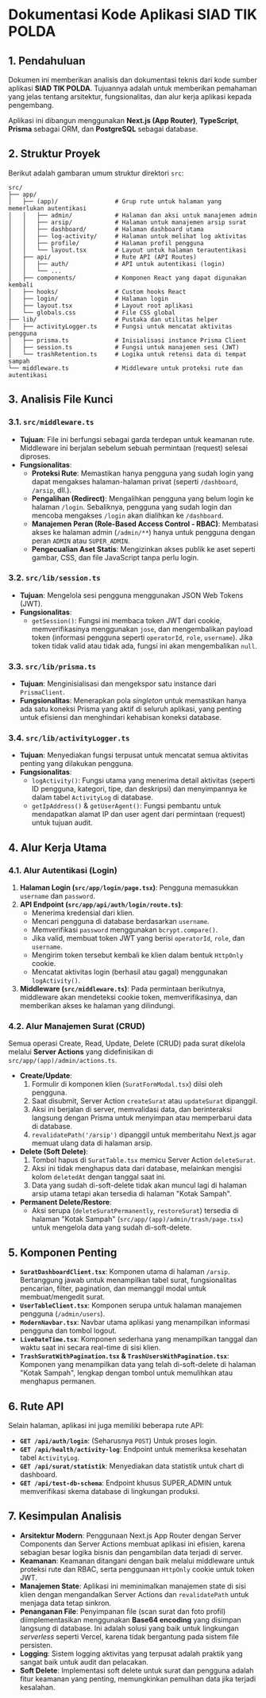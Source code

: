 
# Dokumentasi Kode Aplikasi SIAD TIK POLDA

## 1. Pendahuluan

Dokumen ini memberikan analisis dan dokumentasi teknis dari kode sumber aplikasi **SIAD TIK POLDA**. Tujuannya adalah untuk memberikan pemahaman yang jelas tentang arsitektur, fungsionalitas, dan alur kerja aplikasi kepada pengembang.

Aplikasi ini dibangun menggunakan **Next.js (App Router)**, **TypeScript**, **Prisma** sebagai ORM, dan **PostgreSQL** sebagai database.

## 2. Struktur Proyek

Berikut adalah gambaran umum struktur direktori `src`:

```
src/
├── app/
│   ├── (app)/                # Grup rute untuk halaman yang memerlukan autentikasi
│   │   ├── admin/            # Halaman dan aksi untuk manajemen admin
│   │   ├── arsip/            # Halaman untuk manajemen arsip surat
│   │   ├── dashboard/        # Halaman dashboard utama
│   │   ├── log-activity/     # Halaman untuk melihat log aktivitas
│   │   ├── profile/          # Halaman profil pengguna
│   │   └── layout.tsx        # Layout untuk halaman terautentikasi
│   ├── api/                  # Rute API (API Routes)
│   │   ├── auth/             # API untuk autentikasi (login)
│   │   └── ...
│   ├── components/           # Komponen React yang dapat digunakan kembali
│   ├── hooks/                # Custom hooks React
│   ├── login/                # Halaman login
│   ├── layout.tsx            # Layout root aplikasi
│   └── globals.css           # File CSS global
├── lib/                      # Pustaka dan utilitas helper
│   ├── activityLogger.ts     # Fungsi untuk mencatat aktivitas pengguna
│   ├── prisma.ts             # Inisialisasi instance Prisma Client
│   ├── session.ts            # Fungsi untuk manajemen sesi (JWT)
│   └── trashRetention.ts     # Logika untuk retensi data di tempat sampah
└── middleware.ts             # Middleware untuk proteksi rute dan autentikasi
```

## 3. Analisis File Kunci

### 3.1. `src/middleware.ts`

- **Tujuan**: File ini berfungsi sebagai garda terdepan untuk keamanan rute. Middleware ini berjalan sebelum sebuah permintaan (request) selesai diproses.
- **Fungsionalitas**:
    - **Proteksi Rute**: Memastikan hanya pengguna yang sudah login yang dapat mengakses halaman-halaman privat (seperti `/dashboard`, `/arsip`, dll.).
    - **Pengalihan (Redirect)**: Mengalihkan pengguna yang belum login ke halaman `/login`. Sebaliknya, pengguna yang sudah login dan mencoba mengakses `/login` akan dialihkan ke `/dashboard`.
    - **Manajemen Peran (Role-Based Access Control - RBAC)**: Membatasi akses ke halaman admin (`/admin/**`) hanya untuk pengguna dengan peran `ADMIN` atau `SUPER_ADMIN`.
    - **Pengecualian Aset Statis**: Mengizinkan akses publik ke aset seperti gambar, CSS, dan file JavaScript tanpa perlu login.

### 3.2. `src/lib/session.ts`

- **Tujuan**: Mengelola sesi pengguna menggunakan JSON Web Tokens (JWT).
- **Fungsionalitas**:
    - `getSession()`: Fungsi ini membaca token JWT dari cookie, memverifikasinya menggunakan `jose`, dan mengembalikan payload token (informasi pengguna seperti `operatorId`, `role`, `username`). Jika token tidak valid atau tidak ada, fungsi ini akan mengembalikan `null`.

### 3.3. `src/lib/prisma.ts`

- **Tujuan**: Menginisialisasi dan mengekspor satu instance dari `PrismaClient`.
- **Fungsionalitas**: Menerapkan pola *singleton* untuk memastikan hanya ada satu koneksi Prisma yang aktif di seluruh aplikasi, yang penting untuk efisiensi dan menghindari kehabisan koneksi database.

### 3.4. `src/lib/activityLogger.ts`

- **Tujuan**: Menyediakan fungsi terpusat untuk mencatat semua aktivitas penting yang dilakukan pengguna.
- **Fungsionalitas**:
    - `logActivity()`: Fungsi utama yang menerima detail aktivitas (seperti ID pengguna, kategori, tipe, dan deskripsi) dan menyimpannya ke dalam tabel `ActivityLog` di database.
    - `getIpAddress()` & `getUserAgent()`: Fungsi pembantu untuk mendapatkan alamat IP dan user agent dari permintaan (request) untuk tujuan audit.

## 4. Alur Kerja Utama

### 4.1. Alur Autentikasi (Login)

1.  **Halaman Login (`src/app/login/page.tsx`)**: Pengguna memasukkan `username` dan `password`.
2.  **API Endpoint (`src/app/api/auth/login/route.ts`)**:
    - Menerima kredensial dari klien.
    - Mencari pengguna di database berdasarkan `username`.
    - Memverifikasi `password` menggunakan `bcrypt.compare()`.
    - Jika valid, membuat token JWT yang berisi `operatorId`, `role`, dan `username`.
    - Mengirim token tersebut kembali ke klien dalam bentuk `HttpOnly` cookie.
    - Mencatat aktivitas login (berhasil atau gagal) menggunakan `logActivity()`.
3.  **Middleware (`src/middleware.ts`)**: Pada permintaan berikutnya, middleware akan mendeteksi cookie token, memverifikasinya, dan memberikan akses ke halaman yang dilindungi.

### 4.2. Alur Manajemen Surat (CRUD)

Semua operasi Create, Read, Update, Delete (CRUD) pada surat dikelola melalui **Server Actions** yang didefinisikan di `src/app/(app)/admin/actions.ts`.

- **Create/Update**:
    1.  Formulir di komponen klien (`SuratFormModal.tsx`) diisi oleh pengguna.
    2.  Saat disubmit, Server Action `createSurat` atau `updateSurat` dipanggil.
    3.  Aksi ini berjalan di server, memvalidasi data, dan berinteraksi langsung dengan Prisma untuk menyimpan atau memperbarui data di database.
    4.  `revalidatePath('/arsip')` dipanggil untuk memberitahu Next.js agar memuat ulang data di halaman arsip.
- **Delete (Soft Delete)**:
    1.  Tombol hapus di `SuratTable.tsx` memicu Server Action `deleteSurat`.
    2.  Aksi ini tidak menghapus data dari database, melainkan mengisi kolom `deletedAt` dengan tanggal saat ini.
    3.  Data yang sudah di-soft-delete tidak akan muncul lagi di halaman arsip utama tetapi akan tersedia di halaman "Kotak Sampah".
- **Permanent Delete/Restore**:
    - Aksi serupa (`deleteSuratPermanently`, `restoreSurat`) tersedia di halaman "Kotak Sampah" (`src/app/(app)/admin/trash/page.tsx`) untuk mengelola data yang sudah di-soft-delete.

## 5. Komponen Penting

- **`SuratDashboardClient.tsx`**: Komponen utama di halaman `/arsip`. Bertanggung jawab untuk menampilkan tabel surat, fungsionalitas pencarian, filter, pagination, dan memanggil modal untuk membuat/mengedit surat.
- **`UserTableClient.tsx`**: Komponen serupa untuk halaman manajemen pengguna (`/admin/users`).
- **`ModernNavbar.tsx`**: Navbar utama aplikasi yang menampilkan informasi pengguna dan tombol logout.
- **`LiveDateTime.tsx`**: Komponen sederhana yang menampilkan tanggal dan waktu saat ini secara real-time di sisi klien.
- **`TrashSuratWithPagination.tsx` & `TrashUsersWithPagination.tsx`**: Komponen yang menampilkan data yang telah di-soft-delete di halaman "Kotak Sampah", lengkap dengan tombol untuk memulihkan atau menghapus permanen.

## 6. Rute API

Selain halaman, aplikasi ini juga memiliki beberapa rute API:

- **`GET /api/auth/login`**: (Seharusnya `POST`) Untuk proses login.
- **`GET /api/health/activity-log`**: Endpoint untuk memeriksa kesehatan tabel `ActivityLog`.
- **`GET /api/surat/statistik`**: Menyediakan data statistik untuk chart di dashboard.
- **`GET /api/test-db-schema`**: Endpoint khusus SUPER_ADMIN untuk memverifikasi skema database di lingkungan produksi.

## 7. Kesimpulan Analisis

- **Arsitektur Modern**: Penggunaan Next.js App Router dengan Server Components dan Server Actions membuat aplikasi ini efisien, karena sebagian besar logika bisnis dan pengambilan data terjadi di server.
- **Keamanan**: Keamanan ditangani dengan baik melalui middleware untuk proteksi rute dan RBAC, serta penggunaan `HttpOnly` cookie untuk token JWT.
- **Manajemen State**: Aplikasi ini meminimalkan manajemen state di sisi klien dengan mengandalkan Server Actions dan `revalidatePath` untuk menjaga data tetap sinkron.
- **Penanganan File**: Penyimpanan file (scan surat dan foto profil) diimplementasikan menggunakan **Base64 encoding** yang disimpan langsung di database. Ini adalah solusi yang baik untuk lingkungan *serverless* seperti Vercel, karena tidak bergantung pada sistem file persisten.
- **Logging**: Sistem logging aktivitas yang terpusat adalah praktik yang sangat baik untuk audit dan pelacakan.
- **Soft Delete**: Implementasi soft delete untuk surat dan pengguna adalah fitur keamanan yang penting, memungkinkan pemulihan data jika terjadi kesalahan.
